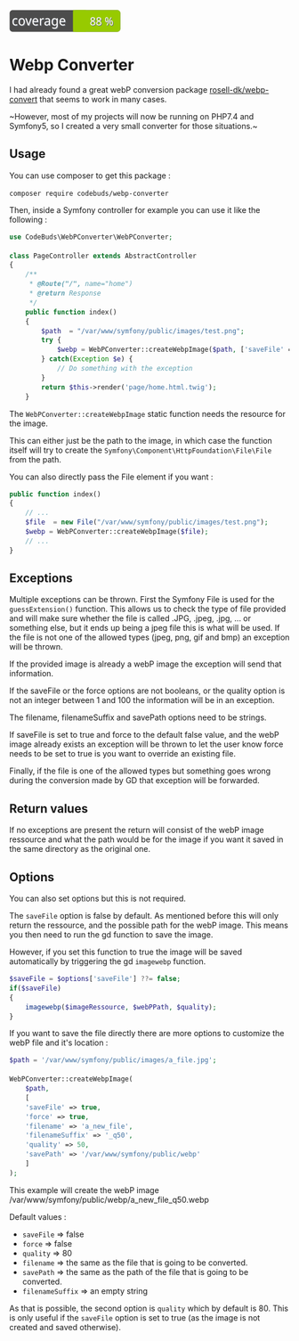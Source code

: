 ![Code Coverage Badge](./plugin/.coverage/badge.svg)

# Webp Converter

I had already found a great webP conversion package [rosell-dk/webp-convert](https://packagist.org/packages/rosell-dk/webp-convert) that seems to work in many cases.

~However, most of my projects will now be running on PHP7.4 and Symfony5, so I created a very small converter for those situations.~


## Usage

You can use composer to get this package :

`composer require codebuds/webp-converter`

Then, inside a Symfony controller for example you can use it like the following :

``` php
use CodeBuds\WebPConverter\WebPConverter;

class PageController extends AbstractController
{
    /**
     * @Route("/", name="home")
     * @return Response
     */
    public function index()
    {
        $path  = "/var/www/symfony/public/images/test.png";
        try {
            $webp = WebPConverter::createWebpImage($path, ['saveFile' => true, 'quality' => 10]);
        } catch(Exception $e) {
            // Do something with the exception
        }
        return $this->render('page/home.html.twig');
    }
```

The `WebPConverter::createWebpImage` static function needs the resource for the image.

This can either just be the path to the image, in which case the function itself will try to create the `Symfony\Component\HttpFoundation\File\File` from the path.

You can also directly pass the File element if you want :

```php
public function index()
{
    // ...
    $file  = new File("/var/www/symfony/public/images/test.png");
    $webp = WebPConverter::createWebpImage($file);
    // ...
}
```

## Exceptions
Multiple exceptions can be thrown. First the Symfony File is used for the `guessExtension()` function.
This allows us to check the type of file provided and will make sure whether the file is called .JPG, .jpeg, .jpg, ... or something else, but it ends up being a jpeg file this is what will be used.
If the file is not one of the allowed types (jpeg, png, gif and bmp) an exception will be thrown.

If the provided image is already a webP image the exception will send that information.

If the saveFile or the force options are not booleans, or the quality option is not an integer between 1 and 100 the information will be in an exception.

The filename, filenameSuffix and savePath options need to be strings.

If saveFile is set to true and force to the default false value, and the webP image already exists an exception will be thrown to let the user know force needs to be set to true is you want to override an existing file.

Finally, if the file is one of the allowed types but something goes wrong during the conversion made by GD that exception will be forwarded.

## Return values

If no exceptions are present the return will consist of the webP image ressource and what the path would be for the image if you want it saved in the same directory as the original one.

## Options

You can also set options but this is not required.

The `saveFile` option is false by default. As mentioned before this will only return the ressource, and the possible path for the webP image.
This means you then need to run the gd function to save the image.

However, if you set this function to true the image will be saved automatically by triggering the gd `imagewebp` function.

```php
$saveFile = $options['saveFile'] ??= false;
if($saveFile)
{
    imagewebp($imageRessource, $webPPath, $quality);
}
```

If you want to save the file directly there are more options to customize the webP file and it's location :

```php
$path = '/var/www/symfony/public/images/a_file.jpg';

WebPConverter::createWebpImage(
    $path,
    [
    'saveFile' => true,
    'force' => true,
    'filename' => 'a_new_file',
    'filenameSuffix' => '_q50',
    'quality' => 50,
    'savePath' => '/var/www/symfony/public/webp'
    ]
);
```

This example will create the webP image /var/www/symfony/public/webp/a_new_file_q50.webp

Default values :

- `saveFile` => false
- `force` => false
- `quality` => 80
- `filename` => the same as the file that is going to be converted.
- `savePath` => the same as the path of the file that is going to be converted.
- `filenameSuffix` => an empty string


As that is possible, the second option is `quality` which by default is 80. This is only useful if the `saveFile` option is set to true (as the image is not created and saved otherwise).
